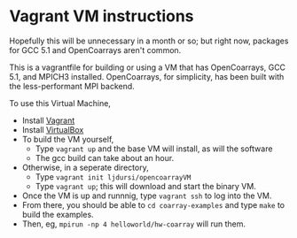 # Vagrant VM instructions

Hopefully this will be unnecessary in a month or so; but right now, packages for GCC 5.1 and OpenCoarrays
aren't common. 

This is a vagrantfile for building or using a VM that has OpenCoarrays, GCC 5.1, and MPICH3 installed.
OpenCoarrays, for simplicity, has been built with the less-performant MPI backend.

To use this Virtual Machine,

* Install [Vagrant](https://www.vagrantup.com)
* Install [VirtualBox](https://www.virtualbox.org)
* To build the VM yourself,
    * Type `vagrant up` and the base VM will install, as will the software
    * The gcc build can take about an hour.
* Otherwise, in a seperate directory,
    * Type `vagrant init ljdursi/opencoarrayVM`
    * Type `vagrant up`; this will download and start the binary VM.
* Once the VM is up and runnnig, type `vagrant ssh` to log into the VM.
* From there, you should be able to `cd coarray-examples` and type `make` to build the examples.
* Then, eg, `mpirun -np 4 helloworld/hw-coarray` will run them.
